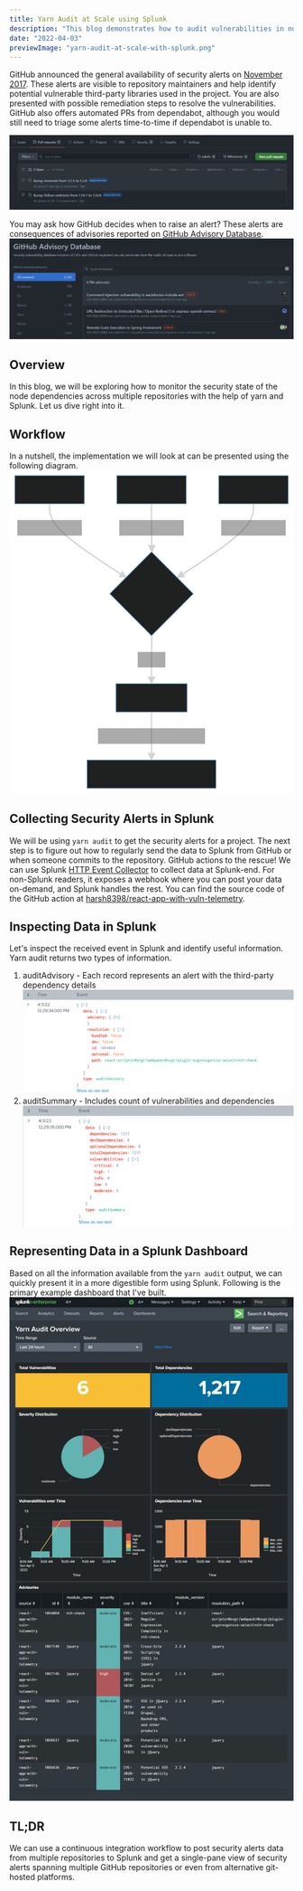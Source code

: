 ```yaml
---
title: Yarn Audit at Scale using Splunk
description: "This blog demonstrates how to audit vulnerabilities in node packages across the organization with Splunk."
date: "2022-04-03"
previewImage: "yarn-audit-at-scale-with-splunk.png"
---
```


GitHub announced the general availability of security alerts on [November 2017](https://github.blog/2017-11-16-introducing-security-alerts-on-github/). These alerts are visible to repository maintainers and help identify potential vulnerable third-party libraries used in the project. You are also presented with possible remediation steps to resolve the vulnerabilities. GitHub also offers automated PRs from dependabot, although you would still need to triage some alerts time-to-time if dependabot is unable to.

![Dependabot PRs](./dependabot-prs.png)

You may ask how GitHub decides when to raise an alert? These alerts are consequences of advisories reported on [GitHub Advisory Database](https://github.com/advisories?query=type%3Areviewed).
![GitHub Advisory Database](./gh-advisory-db.png)

## Overview
In this blog, we will be exploring how to monitor the security state of the node dependencies across multiple repositories with the help of yarn and Splunk. Let us dive right into it.

## Workflow
In a nutshell, the implementation we will look at can be presented using the following diagram.
![Workflow](./workflow.svg)

## Collecting Security Alerts in Splunk
We will be using `yarn audit` to get the security alerts for a project. The next step is to figure out how to regularly send the data to Splunk from GitHub or when someone commits to the repository. GitHub actions to the rescue! We can use Splunk [HTTP Event Collector](https://docs.splunk.com/Documentation/Splunk/8.2.5/Data/UsetheHTTPEventCollector) to collect data at Splunk-end. For non-Splunk readers, it exposes a webhook where you can post your data on-demand, and Splunk handles the rest. You can find the source code of the GitHub action at [harsh8398/react-app-with-vuln-telemetry](https://github.com/harsh8398/react-app-with-vuln-telemetry/blob/d5e38063e46d9bfd9c93b873f15c8d38f0af2853/.github/workflows/report-yarn-audit.yml).

## Inspecting Data in Splunk
Let's inspect the received event in Splunk and identify useful information. Yarn audit returns two types of information.

1. auditAdvisory - Each record represents an alert with the third-party dependency details
   ![auditAdvisory](./audit-advisory.png)
2. auditSummary - Includes count of vulnerabilities and dependencies
   ![auditSummary](./audit-summary.png)

## Representing Data in a Splunk Dashboard
Based on all the information available from the `yarn audit` output, we can quickly present it in a more digestible form using Splunk. Following is the primary example dashboard that I've built.
![Yarn Audit - Splunk Dashboard](./yarn-audit-splunk-dashboard.png)

## TL;DR
We can use a continuous integration workflow to post security alerts data from multiple repositories to Splunk and get a single-pane view of security alerts spanning multiple GitHub repositories or even from alternative git-hosted platforms.